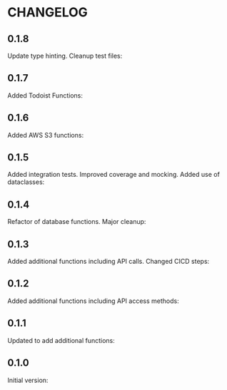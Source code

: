 
# CHANGELOG

## 0.1.8

Update type hinting. Cleanup test files:

## 0.1.7

Added Todoist Functions:

## 0.1.6

Added AWS S3 functions:

## 0.1.5

Added integration tests.  Improved coverage and mocking.  Added use of dataclasses:

## 0.1.4

Refactor of database functions. Major cleanup:

## 0.1.3

Added additional functions including API calls.  Changed CICD steps:

## 0.1.2

Added additional functions including API access methods:

## 0.1.1

Updated to add additional functions:

## 0.1.0

Initial version:
